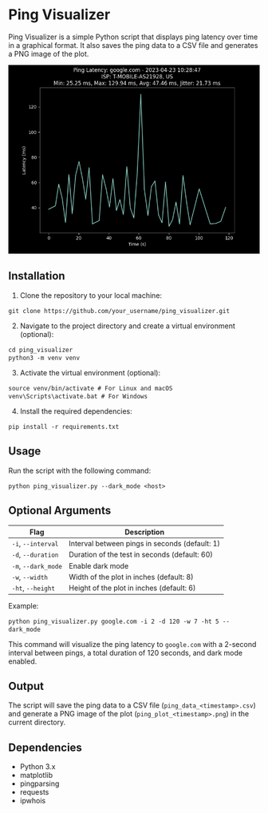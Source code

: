 # Ping Visualizer

Ping Visualizer is a simple Python script that displays ping latency over time in a graphical format. It also saves the ping data to a CSV file and generates a PNG image of the plot.

![Ping Plot](/examples/ping_plot_20230423_102651.png)

## Installation

1. Clone the repository to your local machine:

```
git clone https://github.com/your_username/ping_visualizer.git
```

2. Navigate to the project directory and create a virtual environment (optional):

```
cd ping_visualizer
python3 -m venv venv
```

3. Activate the virtual environment (optional):

```
source venv/bin/activate # For Linux and macOS
venv\Scripts\activate.bat # For Windows
```

4. Install the required dependencies:

```
pip install -r requirements.txt
```

## Usage

Run the script with the following command:

```
python ping_visualizer.py --dark_mode <host>
```

## Optional Arguments

| Flag | Description |
| --- | --- |
| `-i`, `--interval` | Interval between pings in seconds (default: 1) |
| `-d`, `--duration` | Duration of the test in seconds (default: 60) |
| `-m`, `--dark_mode` | Enable dark mode |
| `-w`, `--width` | Width of the plot in inches (default: 8) |
| `-ht`, `--height` | Height of the plot in inches (default: 6) |

Example:

```
python ping_visualizer.py google.com -i 2 -d 120 -w 7 -ht 5 --dark_mode
```

This command will visualize the ping latency to `google.com` with a 2-second interval between pings, a total duration of 120 seconds, and dark mode enabled.

## Output

The script will save the ping data to a CSV file (`ping_data_<timestamp>.csv`) and generate a PNG image of the plot (`ping_plot_<timestamp>.png`) in the current directory.

## Dependencies

- Python 3.x
- matplotlib
- pingparsing
- requests
- ipwhois